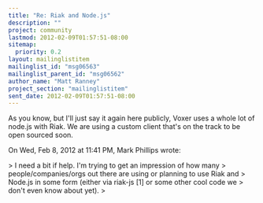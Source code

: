 ```yaml
---
title: "Re: Riak and Node.js"
description: ""
project: community
lastmod: 2012-02-09T01:57:51-08:00
sitemap:
  priority: 0.2
layout: mailinglistitem
mailinglist_id: "msg06563"
mailinglist_parent_id: "msg06562"
author_name: "Matt Ranney"
project_section: "mailinglistitem"
sent_date: 2012-02-09T01:57:51-08:00
---
```



As you know, but I'll just say it again here publicly, Voxer uses a whole
lot of node.js with Riak. We are using a custom client that's on the track
to be open sourced soon.

On Wed, Feb 8, 2012 at 11:41 PM, Mark Phillips  wrote:

&gt; I need a bit if help. I'm trying to get an impression of how many
&gt; people/companies/orgs out there are using or planning to use Riak and
&gt; Node.js in some form (either via riak-js [1] or some other cool code we
&gt; don't even know about yet).
&gt;
